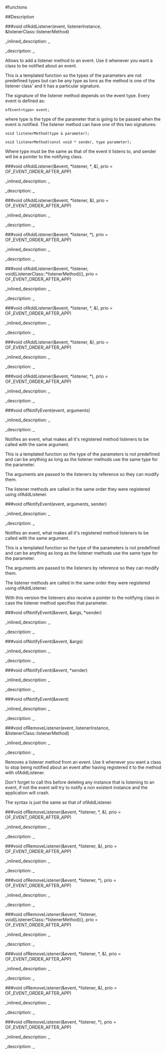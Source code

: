 #functions

##Description





<!----------------------------------------------------------------------------->

###void ofAddListener(event, listenerInstance, &listenerClass::listenerMethod)

<!--
_syntax: ofAddListener(event, listenerInstance, &listenerClass::listenerMethod)_
_name: ofAddListener_
_returns: void_
_returns_description: _
_parameters: ofEvent        even_
_version_started: 0.06_
_version_deprecated: _
_summary: _
_constant: False_
_static: False_
_visible: True_
_advanced: True_
-->

_inlined_description: _







_description: _

Allows to add a listener method to an event. Use it whenever you want a class to be notified about an event.

This is a templated function so the types of the parameters are not predefined types but can be any type as lons as the method is one of the listener class' and it has a particular signature.

The signature of the listener method depends on the event type. Every event is defined as:

~~~~{.cpp}
ofEvent<type> event;
~~~~


where type is the type of the parameter that is going to be passed when the event is notified. The listener method can have one of this two signatures:

~~~~{.cpp}
void listenerMethod(type & parameter);
~~~~

~~~~{.cpp}
void listenerMethod(const void * sender, type parameter);
~~~~


Where type must be the same as that of the event it listens to, and sender will be a pointer to the notifying class.






<!----------------------------------------------------------------------------->

###void ofAddListener(&event, *listener, *, &), prio = OF_EVENT_ORDER_AFTER_APP)

<!--
_syntax: ofAddListener(&event, *listener, *, &), prio = OF_EVENT_ORDER_AFTER_APP)_
_name: ofAddListener_
_returns: void_
_returns_description: _
_parameters: EventType &event, ListenerClass *listener, void(ListenerClass::*listenerMethod)(const void *, ArgumentsType &), int prio=OF_EVENT_ORDER_AFTER_APP_
_version_started: _
_version_deprecated: _
_summary: _
_constant: False_
_static: False_
_visible: True_
_advanced: False_
-->

_inlined_description: _







_description: _







<!----------------------------------------------------------------------------->

###void ofAddListener(&event, *listener, &), prio = OF_EVENT_ORDER_AFTER_APP)

<!--
_syntax: ofAddListener(&event, *listener, &), prio = OF_EVENT_ORDER_AFTER_APP)_
_name: ofAddListener_
_returns: void_
_returns_description: _
_parameters: EventType &event, ListenerClass *listener, void(ListenerClass::*listenerMethod)(ArgumentsType &), int prio=OF_EVENT_ORDER_AFTER_APP_
_version_started: _
_version_deprecated: _
_summary: _
_constant: False_
_static: False_
_visible: True_
_advanced: False_
-->

_inlined_description: _







_description: _







<!----------------------------------------------------------------------------->

###void ofAddListener(&event, *listener, *), prio = OF_EVENT_ORDER_AFTER_APP)

<!--
_syntax: ofAddListener(&event, *listener, *), prio = OF_EVENT_ORDER_AFTER_APP)_
_name: ofAddListener_
_returns: void_
_returns_description: _
_parameters: ofEvent< void > &event, ListenerClass *listener, void(ListenerClass::*listenerMethod)(const void *), int prio=OF_EVENT_ORDER_AFTER_APP_
_version_started: _
_version_deprecated: _
_summary: _
_constant: False_
_static: False_
_visible: True_
_advanced: False_
-->

_inlined_description: _







_description: _







<!----------------------------------------------------------------------------->

###void ofAddListener(&event, *listener, void(ListenerClass::*listenerMethod)(), prio = OF_EVENT_ORDER_AFTER_APP)

<!--
_syntax: ofAddListener(&event, *listener, void(ListenerClass::*listenerMethod)(), prio = OF_EVENT_ORDER_AFTER_APP)_
_name: ofAddListener_
_returns: void_
_returns_description: _
_parameters: ofEvent< void > &event, ListenerClass *listener, bool(ListenerClass::*listenerMethod)(), int prio=OF_EVENT_ORDER_AFTER_APP_
_version_started: _
_version_deprecated: _
_summary: _
_constant: False_
_static: False_
_visible: True_
_advanced: False_
-->

_inlined_description: _







_description: _







<!----------------------------------------------------------------------------->

###void ofAddListener(&event, *listener, *, &), prio = OF_EVENT_ORDER_AFTER_APP)

<!--
_syntax: ofAddListener(&event, *listener, *, &), prio = OF_EVENT_ORDER_AFTER_APP)_
_name: ofAddListener_
_returns: void_
_returns_description: _
_parameters: EventType &event, ListenerClass *listener, bool(ListenerClass::*listenerMethod)(const void *, ArgumentsType &), int prio=OF_EVENT_ORDER_AFTER_APP_
_version_started: _
_version_deprecated: _
_summary: _
_constant: False_
_static: False_
_visible: True_
_advanced: False_
-->

_inlined_description: _







_description: _







<!----------------------------------------------------------------------------->

###void ofAddListener(&event, *listener, &), prio = OF_EVENT_ORDER_AFTER_APP)

<!--
_syntax: ofAddListener(&event, *listener, &), prio = OF_EVENT_ORDER_AFTER_APP)_
_name: ofAddListener_
_returns: void_
_returns_description: _
_parameters: EventType &event, ListenerClass *listener, bool(ListenerClass::*listenerMethod)(ArgumentsType &), int prio=OF_EVENT_ORDER_AFTER_APP_
_version_started: _
_version_deprecated: _
_summary: _
_constant: False_
_static: False_
_visible: True_
_advanced: False_
-->

_inlined_description: _







_description: _







<!----------------------------------------------------------------------------->

###void ofAddListener(&event, *listener, *), prio = OF_EVENT_ORDER_AFTER_APP)

<!--
_syntax: ofAddListener(&event, *listener, *), prio = OF_EVENT_ORDER_AFTER_APP)_
_name: ofAddListener_
_returns: void_
_returns_description: _
_parameters: ofEvent< void > &event, ListenerClass *listener, bool(ListenerClass::*listenerMethod)(const void *), int prio=OF_EVENT_ORDER_AFTER_APP_
_version_started: _
_version_deprecated: _
_summary: _
_constant: False_
_static: False_
_visible: True_
_advanced: False_
-->

_inlined_description: _







_description: _







<!----------------------------------------------------------------------------->

###void ofNotifyEvent(event, arguments)

<!--
_syntax: ofNotifyEvent(event, arguments)_
_name: ofNotifyEvent_
_returns: void_
_returns_description: _
_parameters: ofEvent even_
_version_started: 0.06_
_version_deprecated: _
_summary: _
_constant: False_
_static: False_
_visible: True_
_advanced: True_
-->

_inlined_description: _







_description: _

Notifies an event, what makes all it's registered method listeners to be called with the same argument.

This is a templated function so the type of the parameters is not predefined and can be anything as long as the listener methods use the same type for the parameter.

The arguments are passed to the listeners by reference so they can modify them. 

The listener methods are called in the same order they were registered using ofAddListener.






<!----------------------------------------------------------------------------->

###void ofNotifyEvent(event, arguments, sender)

<!--
_syntax: ofNotifyEvent(event, arguments, sender)_
_name: ofNotifyEvent_
_returns: void_
_returns_description: _
_parameters: ofEvent even_
_version_started: 0.06_
_version_deprecated: _
_summary: _
_constant: False_
_static: False_
_visible: True_
_advanced: True_
-->

_inlined_description: _







_description: _

Notifies an event, what makes all it's registered method listeners to be called with the same argument.

This is a templated function so the type of the parameters is not predefined and can be anything as long as the listener methods use the same type for the parameter.

The arguments are passed to the listeners by reference so they can modify them.

The listener methods are called in the same order they were registered using ofAddListener.

With this version the listeners also receive a pointer to the notifying class in case the listener method specifies that parameter.






<!----------------------------------------------------------------------------->

###void ofNotifyEvent(&event, &args, *sender)

<!--
_syntax: ofNotifyEvent(&event, &args, *sender)_
_name: ofNotifyEvent_
_returns: void_
_returns_description: _
_parameters: EventType &event, const ArgumentsType &args, SenderType *sender_
_version_started: _
_version_deprecated: _
_summary: _
_constant: False_
_static: False_
_visible: True_
_advanced: False_
-->

_inlined_description: _







_description: _







<!----------------------------------------------------------------------------->

###void ofNotifyEvent(&event, &args)

<!--
_syntax: ofNotifyEvent(&event, &args)_
_name: ofNotifyEvent_
_returns: void_
_returns_description: _
_parameters: EventType &event, const ArgumentsType &args_
_version_started: _
_version_deprecated: _
_summary: _
_constant: False_
_static: False_
_visible: True_
_advanced: False_
-->

_inlined_description: _







_description: _







<!----------------------------------------------------------------------------->

###void ofNotifyEvent(&event, *sender)

<!--
_syntax: ofNotifyEvent(&event, *sender)_
_name: ofNotifyEvent_
_returns: void_
_returns_description: _
_parameters: ofEvent< void > &event, SenderType *sender_
_version_started: _
_version_deprecated: _
_summary: _
_constant: False_
_static: False_
_visible: True_
_advanced: False_
-->

_inlined_description: _







_description: _







<!----------------------------------------------------------------------------->

###void ofNotifyEvent(&event)

<!--
_syntax: ofNotifyEvent(&event)_
_name: ofNotifyEvent_
_returns: void_
_returns_description: _
_parameters: ofEvent< void > &event_
_version_started: _
_version_deprecated: _
_summary: _
_constant: False_
_static: False_
_visible: True_
_advanced: False_
-->

_inlined_description: _







_description: _







<!----------------------------------------------------------------------------->

###void ofRemoveListener(event, listenerInstance, &listenerClass::listenerMethod)

<!--
_syntax: ofRemoveListener(event, listenerInstance, &listenerClass::listenerMethod)_
_name: ofRemoveListener_
_returns: void_
_returns_description: _
_parameters: ofEvent even_
_version_started: 0.06_
_version_deprecated: _
_summary: _
_constant: False_
_static: False_
_visible: True_
_advanced: True_
-->

_inlined_description: _







_description: _

Removes a listener method from an event. Use it whenever you want a class to stop being notified about an event after having registered it to the method with ofAddListener.

Don't forget to call this before deleting any instance that is listening to an event, if not the event will try to notify a non existent instance and the application will crash.

The syntax is just the same as that of ofAddListener.






<!----------------------------------------------------------------------------->

###void ofRemoveListener(&event, *listener, *, &), prio = OF_EVENT_ORDER_AFTER_APP)

<!--
_syntax: ofRemoveListener(&event, *listener, *, &), prio = OF_EVENT_ORDER_AFTER_APP)_
_name: ofRemoveListener_
_returns: void_
_returns_description: _
_parameters: EventType &event, ListenerClass *listener, void(ListenerClass::*listenerMethod)(const void *, ArgumentsType &), int prio=OF_EVENT_ORDER_AFTER_APP_
_version_started: _
_version_deprecated: _
_summary: _
_constant: False_
_static: False_
_visible: True_
_advanced: False_
-->

_inlined_description: _







_description: _







<!----------------------------------------------------------------------------->

###void ofRemoveListener(&event, *listener, &), prio = OF_EVENT_ORDER_AFTER_APP)

<!--
_syntax: ofRemoveListener(&event, *listener, &), prio = OF_EVENT_ORDER_AFTER_APP)_
_name: ofRemoveListener_
_returns: void_
_returns_description: _
_parameters: EventType &event, ListenerClass *listener, void(ListenerClass::*listenerMethod)(ArgumentsType &), int prio=OF_EVENT_ORDER_AFTER_APP_
_version_started: _
_version_deprecated: _
_summary: _
_constant: False_
_static: False_
_visible: True_
_advanced: False_
-->

_inlined_description: _







_description: _







<!----------------------------------------------------------------------------->

###void ofRemoveListener(&event, *listener, *), prio = OF_EVENT_ORDER_AFTER_APP)

<!--
_syntax: ofRemoveListener(&event, *listener, *), prio = OF_EVENT_ORDER_AFTER_APP)_
_name: ofRemoveListener_
_returns: void_
_returns_description: _
_parameters: ofEvent< void > &event, ListenerClass *listener, void(ListenerClass::*listenerMethod)(const void *), int prio=OF_EVENT_ORDER_AFTER_APP_
_version_started: _
_version_deprecated: _
_summary: _
_constant: False_
_static: False_
_visible: True_
_advanced: False_
-->

_inlined_description: _







_description: _







<!----------------------------------------------------------------------------->

###void ofRemoveListener(&event, *listener, void(ListenerClass::*listenerMethod)(), prio = OF_EVENT_ORDER_AFTER_APP)

<!--
_syntax: ofRemoveListener(&event, *listener, void(ListenerClass::*listenerMethod)(), prio = OF_EVENT_ORDER_AFTER_APP)_
_name: ofRemoveListener_
_returns: void_
_returns_description: _
_parameters: ofEvent< void > &event, ListenerClass *listener, bool(ListenerClass::*listenerMethod)(), int prio=OF_EVENT_ORDER_AFTER_APP_
_version_started: _
_version_deprecated: _
_summary: _
_constant: False_
_static: False_
_visible: True_
_advanced: False_
-->

_inlined_description: _







_description: _







<!----------------------------------------------------------------------------->

###void ofRemoveListener(&event, *listener, *, &), prio = OF_EVENT_ORDER_AFTER_APP)

<!--
_syntax: ofRemoveListener(&event, *listener, *, &), prio = OF_EVENT_ORDER_AFTER_APP)_
_name: ofRemoveListener_
_returns: void_
_returns_description: _
_parameters: EventType &event, ListenerClass *listener, bool(ListenerClass::*listenerMethod)(const void *, ArgumentsType &), int prio=OF_EVENT_ORDER_AFTER_APP_
_version_started: _
_version_deprecated: _
_summary: _
_constant: False_
_static: False_
_visible: True_
_advanced: False_
-->

_inlined_description: _







_description: _







<!----------------------------------------------------------------------------->

###void ofRemoveListener(&event, *listener, &), prio = OF_EVENT_ORDER_AFTER_APP)

<!--
_syntax: ofRemoveListener(&event, *listener, &), prio = OF_EVENT_ORDER_AFTER_APP)_
_name: ofRemoveListener_
_returns: void_
_returns_description: _
_parameters: EventType &event, ListenerClass *listener, bool(ListenerClass::*listenerMethod)(ArgumentsType &), int prio=OF_EVENT_ORDER_AFTER_APP_
_version_started: _
_version_deprecated: _
_summary: _
_constant: False_
_static: False_
_visible: True_
_advanced: False_
-->

_inlined_description: _







_description: _







<!----------------------------------------------------------------------------->

###void ofRemoveListener(&event, *listener, *), prio = OF_EVENT_ORDER_AFTER_APP)

<!--
_syntax: ofRemoveListener(&event, *listener, *), prio = OF_EVENT_ORDER_AFTER_APP)_
_name: ofRemoveListener_
_returns: void_
_returns_description: _
_parameters: ofEvent< void > &event, ListenerClass *listener, bool(ListenerClass::*listenerMethod)(const void *), int prio=OF_EVENT_ORDER_AFTER_APP_
_version_started: _
_version_deprecated: _
_summary: _
_constant: False_
_static: False_
_visible: True_
_advanced: False_
-->

_inlined_description: _







_description: _







<!----------------------------------------------------------------------------->

